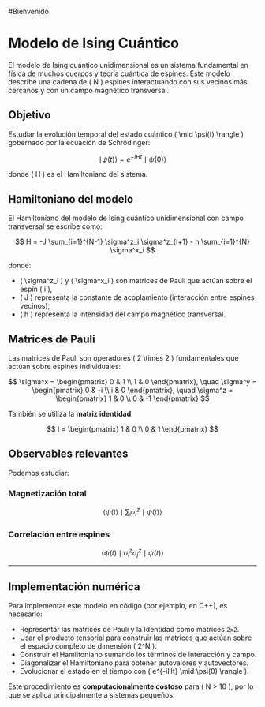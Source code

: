 #Bienvenido

# Modelo de Ising Cuántico

El modelo de Ising cuántico unidimensional es un sistema fundamental en física de muchos cuerpos y teoría cuántica de espines. Este modelo describe una cadena de \( N \) espines interactuando con sus vecinos más cercanos y con un campo magnético transversal.

## Objetivo

Estudiar la evolución temporal del estado cuántico \( \mid \psi(t) \rangle \) gobernado por la ecuación de Schrödinger:

$$
\mid \psi(t) \rangle = e^{-iHt} \mid \psi(0) \rangle
$$

donde \( H \) es el Hamiltoniano del sistema.

## Hamiltoniano del modelo

El Hamiltoniano del modelo de Ising cuántico unidimensional con campo transversal se escribe como:

$$
H = -J \sum_{i=1}^{N-1} \sigma^z_i \sigma^z_{i+1} - h \sum_{i=1}^{N} \sigma^x_i
$$

donde:

- \( \sigma^z_i \) y \( \sigma^x_i \) son matrices de Pauli que actúan sobre el espín \( i \),
- \( J \) representa la constante de acoplamiento (interacción entre espines vecinos),
- \( h \) representa la intensidad del campo magnético transversal.

## Matrices de Pauli

Las matrices de Pauli son operadores \( 2 \times 2 \) fundamentales que actúan sobre espines individuales:

$$
\sigma^x = 
\begin{pmatrix}
0 & 1 \\
1 & 0
\end{pmatrix},
\quad
\sigma^y = 
\begin{pmatrix}
0 & -i \\
i & 0
\end{pmatrix},
\quad
\sigma^z = 
\begin{pmatrix}
1 & 0 \\
0 & -1
\end{pmatrix}
$$

También se utiliza la **matriz identidad**:

$$
I = 
\begin{pmatrix}
1 & 0 \\
0 & 1
\end{pmatrix}
$$

## Observables relevantes

Podemos estudiar:

### Magnetización total

$$
\langle \psi(t) \mid \sum_i \sigma^z_i \mid \psi(t) \rangle
$$

### Correlación entre espines

$$
\langle \psi(t) \mid \sigma^z_i \sigma^z_j \mid \psi(t) \rangle
$$

---

## Implementación numérica

Para implementar este modelo en código (por ejemplo, en C++), es necesario:

- Representar las matrices de Pauli y la Identidad como matrices `2x2`.
- Usar el producto tensorial para construir las matrices que actúan sobre el espacio completo de dimensión \( 2^N \).
- Construir el Hamiltoniano sumando los términos de interacción y campo.
- Diagonalizar el Hamiltoniano para obtener autovalores y autovectores.
- Evolucionar el estado en el tiempo con \( e^{-iHt} \mid \psi(0) \rangle \).

Este procedimiento es **computacionalmente costoso** para \( N > 10 \), por lo que se aplica principalmente a sistemas pequeños.
